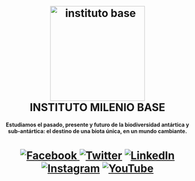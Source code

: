 <h1 align="center">
  <br>
  <a href="https://institutobase.cl/"><img src="https://institutobase.cl/sitepad-data/uploads//2022/02/Logo_3500x3500-300x300.png" alt="instituto base" width="250"></a>
  <br>
  INSTITUTO MILENIO BASE
  <br>
</h1>

<h4 align="center">Estudiamos el pasado, presente y futuro de la biodiversidad antártica y sub-antártica: el destino de una biota única, en un mundo cambiante.</h4>
 
<h1 align="center">
  
<a href="https://www.facebook.com/mileniobase">![Facebook](https://img.shields.io/badge/Facebook-%231877F2.svg?style=for-the-badge&logo=Facebook&logoColor=white) </a>
<a href="https://twitter.com/MilenioBASE">![Twitter](https://img.shields.io/badge/Twitter-%231DA1F2.svg?style=for-the-badge&logo=Twitter&logoColor=white)</a>
<a href="https://www.linkedin.com/company/institutobase/mycompany/">![LinkedIn](https://img.shields.io/badge/linkedin-%230077B5.svg?style=for-the-badge&logo=linkedin&logoColor=white)</a>
<a href="https://www.instagram.com/mileniobase/">![Instagram](https://img.shields.io/badge/Instagram-%23E4405F.svg?style=for-the-badge&logo=Instagram&logoColor=white)</a>
<a href="https://www.youtube.com/channel/UCVHKLkvQd_YUkZ2fx7efqCg">![YouTube](https://img.shields.io/badge/YouTube-%23FF0000.svg?style=for-the-badge&logo=YouTube&logoColor=white)</a>
  
</h1>
